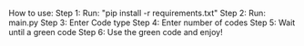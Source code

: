 How to use: 
Step 1: Run: "pip install -r requirements.txt"
Step 2: Run: main.py
Step 3: Enter Code type
Step 4: Enter number of codes
Step 5: Wait until a green code
Step 6: Use the green code and enjoy!